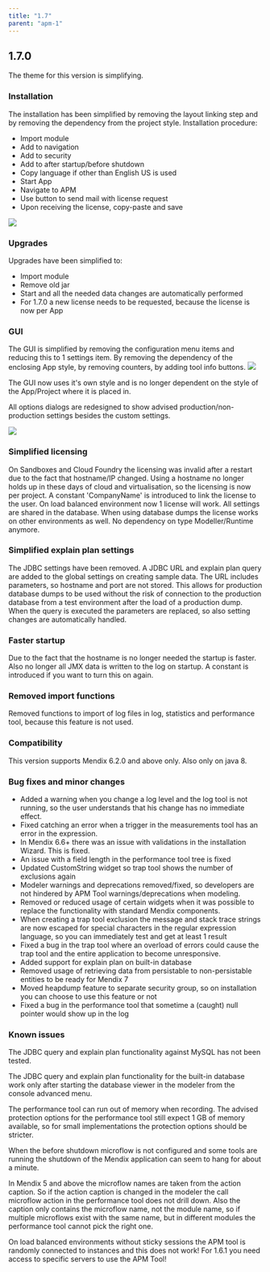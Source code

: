 ```yaml
---
title: "1.7"
parent: "apm-1"
---
```


## 1.7.0

The theme for this version is simplifying.

### Installation

The installation has been simplified by removing the layout linking step and by removing the dependency from the project style. Installation procedure:

*   Import module
*   Add to navigation
*   Add to security
*   Add to after startup/before shutdown
*   Copy language if other than English US is used
*   Start App
*   Navigate to APM
*   Use button to send mail with license request
*   Upon receiving the license, copy-paste and save

![](attachments/1.7/Welcome.png)

### Upgrades

Upgrades have been simplified to:

*   Import module
*   Remove old jar
*   Start and all the needed data changes are automatically performed
*   For 1.7.0 a new license needs to be requested, because the license is now per App

### GUI

The GUI is simplified by removing the configuration menu items and reducing this to 1 settings item. By removing the dependency of the enclosing App style, by removing counters, by adding tool info buttons.
![](attachments/1.7/Console.png)

The GUI now uses it's own style and is no longer dependent on the style of the App/Project where it is placed in.

All options dialogs are redesigned to show advised production/non-production settings besides the custom settings.

![](attachments/1.7/Settings.png)

### Simplified licensing

On Sandboxes and Cloud Foundry the licensing was invalid after a restart due to the fact that hostname/IP changed. Using a hostname no longer holds up in these days of cloud and virtualisation, so the licensing is now per project.
A constant 'CompanyName' is introduced to link the license to the user.
On load balanced environment now 1 license will work. All settings are shared in the database.
When using database dumps the license works on other environments as well. No dependency on type Modeller/Runtime anymore.

### Simplified explain plan settings

The JDBC settings have been removed. A JDBC URL and explain plan query are added to the global settings on creating sample data. The URL includes parameters, so hostname and port are not stored. This allows for production database dumps to be used without the risk of connection to the production database from a test environment after the load of a production dump.
When the query is executed the parameters are replaced, so also setting changes are automatically handled.

### Faster startup

Due to the fact that the hostname is no longer needed the startup is faster.
Also no longer all JMX data is written to the log on startup. A constant is introduced if you want to turn this on again.

### Removed import functions

Removed functions to import of log files in log, statistics and performance tool, because this feature is not used.

### Compatibility

This version supports Mendix 6.2.0 and above only. Also only on java 8.

### Bug fixes and minor changes

*   Added a warning when you change a log level and the log tool is not running, so the user understands that his change has no immediate effect.
*   Fixed catching an error when a trigger in the measurements tool has an error in the expression.
*   In Mendix 6.6+ there was an issue with validations in the installation Wizard. This is fixed.
*   An issue with a field length in the performance tool tree is fixed
*   Updated CustomString widget so trap tool shows the number of exclusions again
*   Modeler warnings and deprecations removed/fixed, so developers are not hindered by APM Tool warnings/deprecations when modeling.
*   Removed or reduced usage of certain widgets when it was possible to replace the functionality with standard Mendix components.
*   When creating a trap tool exclusion the message and stack trace strings are now escaped for special characters in the regular expression language, so you can immediately test and get at least 1 result
*   Fixed a bug in the trap tool where an overload of errors could cause the trap tool and the entire application to become unresponsive.
*   Added support for explain plan on built-in database
*   Removed usage of retrieving data from persistable to non-persistable entities to be ready for Mendix 7
*   Moved heapdump feature to separate security group, so on installation you can choose to use this feature or not
*   Fixed a bug in the performance tool that sometime a (caught) null pointer would show up in the log

### Known issues

The JDBC query and explain plan functionality against MySQL has not been tested.

The JDBC query and explain plan functionality for the built-in database work only after starting the database viewer in the modeler from the console advanced menu.

The performance tool can run out of memory when recording. The advised protection options for the performance tool still expect 1 GB of memory available, so for small implementations the protection options should be stricter.

When the before shutdown microflow is not configured and some tools are running the shutdown of the Mendix application can seem to hang for about a minute.

In Mendix 5 and above the microflow names are taken from the action caption. So if the action caption is changed in the modeler the call microflow action in the performance tool does not drill down. Also the caption only contains the microflow name, not the module name, so if multiple microflows exist with the same name, but in different modules the performance tool cannot pick the right one.

On load balanced environments without sticky sessions the APM tool is randomly connected to instances and this does not work! For 1.6.1 you need access to specific servers to use the APM Tool!

